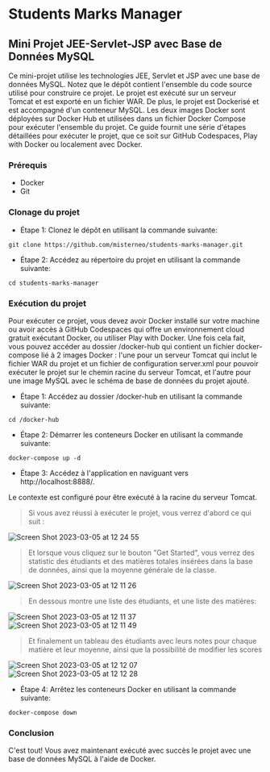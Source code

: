 # Students Marks Manager 
## Mini Projet JEE-Servlet-JSP avec Base de Données MySQL

Ce mini-projet utilise les technologies JEE, Servlet et JSP avec une base de données MySQL.
Notez que le dépôt contient l'ensemble du code source utilisé pour construire ce projet.
Le projet est exécuté sur un serveur Tomcat et est 
exporté en un fichier WAR. De plus, le projet est Dockerisé et est accompagné d'un conteneur MySQL. Les deux images Docker sont déployées sur 
Docker Hub et utilisées dans un fichier Docker Compose pour exécuter l'ensemble du projet. Ce guide fournit une série d'étapes 
détaillées pour exécuter le projet, que ce soit sur GitHub Codespaces, 
Play with Docker ou localement avec Docker.

### Prérequis
- Docker
- Git

### Clonage du projet
- Étape 1: Clonez le dépôt en utilisant la commande suivante:

```
git clone https://github.com/misterneo/students-marks-manager.git
```

- Étape 2: Accédez au répertoire du projet en utilisant la commande suivante:

```
cd students-marks-manager
```

### Exécution du projet

Pour exécuter ce projet, vous devez avoir Docker installé sur votre machine ou avoir accès à GitHub Codespaces qui offre un environnement 
cloud gratuit exécutant Docker, ou utiliser Play with Docker. Une fois cela fait, vous pouvez accéder au dossier /docker-hub qui contient 
un fichier docker-compose lié à 2 images Docker : l'une pour un serveur Tomcat qui inclut le fichier WAR du projet et un fichier de configuration
server.xml pour pouvoir exécuter le projet sur le chemin racine du serveur Tomcat, 
et l'autre pour une image MySQL avec le schéma de base de données du projet ajouté.

- Étape 1: Accédez au dossier /docker-hub en utilisant la commande suivante:

```
cd /docker-hub
```

- Étape 2: Démarrer les conteneurs Docker en utilisant la commande suivante:

```
docker-compose up -d
```

- Étape 3: Accédez à l'application en naviguant vers http://localhost:8888/. 

Le contexte est configuré pour être exécuté à la racine du serveur Tomcat.

> Si vous avez réussi à exécuter le projet, vous verrez d'abord ce qui suit :

![Screen Shot 2023-03-05 at 12 24 55](https://user-images.githubusercontent.com/25622326/222957689-85e9b6a3-2246-4a5c-b8a6-de01525aa5b5.png)


> Et lorsque vous cliquez sur le bouton "Get Started", vous verrez des statistic des étudiants et des matières totales insérées dans la base de données, ainsi que la moyenne générale de la classe.

![Screen Shot 2023-03-05 at 12 11 26](https://user-images.githubusercontent.com/25622326/222957406-7901c1d7-889f-4121-8244-df6b1c6d3c25.png)

> En dessous montre une liste des étudiants, et une liste des matières:

![Screen Shot 2023-03-05 at 12 11 37](https://user-images.githubusercontent.com/25622326/222957864-f8736a21-efb4-4be1-bd80-82ce357fefec.png) ![Screen Shot 2023-03-05 at 12 11 49](https://user-images.githubusercontent.com/25622326/222957865-28033c70-f09e-453b-9e47-373ca44b4db9.png)

> Et finalement un tableau des étudiants avec leurs notes pour chaque matière et leur moyenne, ainsi que la possibilité de modifier les scores

![Screen Shot 2023-03-05 at 12 12 07](https://user-images.githubusercontent.com/25622326/222958249-f12e621f-2628-4c04-bc97-cf7a87154e18.png)
![Screen Shot 2023-03-05 at 12 12 28](https://user-images.githubusercontent.com/25622326/222958290-e2a5f7d4-b824-4149-8eab-429681704e46.png)



- Étape 4: Arrêtez les conteneurs Docker en utilisant la commande suivante:

```
docker-compose down
```

### Conclusion
C'est tout! Vous avez maintenant exécuté avec succès le projet avec une base de données MySQL à l'aide de Docker.
